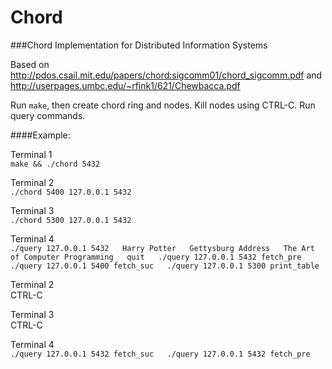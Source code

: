 # Chord
###Chord Implementation for Distributed Information Systems

Based on http://pdos.csail.mit.edu/papers/chord:sigcomm01/chord_sigcomm.pdf and http://userpages.umbc.edu/~rfink1/621/Chewbacca.pdf

Run `make`, then create chord ring and nodes. Kill nodes using CTRL-C. Run query commands.

####Example:
  
Terminal 1  
`make && ./chord 5432`  
  
Terminal 2  
`./chord 5400 127.0.0.1 5432` 
   
Terminal 3  
`./chord 5300 127.0.0.1 5432` 
   
Terminal 4  
`./query 127.0.0.1 5432  
Harry Potter  
Gettysburg Address  
The Art of Computer Programming  
quit  
./query 127.0.0.1 5432 fetch_pre  
./query 127.0.0.1 5400 fetch_suc  
./query 127.0.0.1 5300 print_table`  
  
Terminal 2  
CTRL-C  
  
Terminal 3  
CTRL-C  
  
Terminal 4  
`./query 127.0.0.1 5432 fetch_suc  
./query 127.0.0.1 5432 fetch_pre`  
